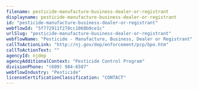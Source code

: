 ```yaml
---
filename: pesticide-manufacture-business-dealer-or-registrant
displayname: pesticide-manufacture-business-dealer-or-registrant
id: "pesticide-manufacture-business-dealer-or-registrant"
webflowId: "5f772911f278cc1068b0ce1c"
urlSlug: "pesticide-manufacture-business-dealer-or-registrant"
webflowName: "Pesticide - Manufacture, Business, Dealer or Registrant"
callToActionLink: "http://nj.gov/dep/enforcement/pcp/bpo.htm"
callToActionText: ""
agencyId: njdep
agencyAdditionalContext: "Pesticide Control Program"
divisionPhone: "(609) 984-6507"
webflowIndustry: "Pesticide"
licenseCertificationClassification: "CONTACT"
---
```

